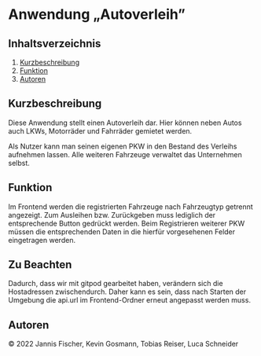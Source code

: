Anwendung „Autoverleih”
==============================

Inhaltsverzeichnis
------------------

 1. [Kurzbeschreibung](#kurzbeschreibung)
 1. [Funktion](#funktion)
 1. [Autoren](#autoren)
 
Kurzbeschreibung
----------------

Diese Anwendung stellt einen Autoverleih dar. Hier können neben Autos
auch LKWs, Motorräder und Fahrräder gemietet werden.

Als Nutzer kann man seinen eigenen PKW in den Bestand des Verleihs
aufnehmen lassen. Alle weiteren Fahrzeuge verwaltet das Unternehmen
selbst.

Funktion
----------------------------

Im Frontend werden die registrierten Fahrzeuge nach Fahrzeugtyp getrennt
angezeigt. Zum Ausleihen bzw. Zurückgeben muss lediglich der entsprechende
Button gedrückt werden. Beim Registrieren weiterer PKW müssen die entsprechenden
Daten in die hierfür vorgesehenen Felder eingetragen werden.

Zu Beachten
---------------------------------

Dadurch, dass wir mit gitpod gearbeitet haben, verändern sich die Hostadressen zwischendurch. Daher kann es sein, dass nach Starten der Umgebung die api.url im Frontend-Ordner erneut angepasst werden muss.

Autoren
----------------

© 2022 Jannis Fischer, Kevin Gosmann, Tobias Reiser, Luca Schneider